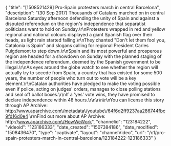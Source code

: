 {
    "title": "[1508521429] Pro-Spain protesters march in central Barcelona",
    "description": "(30 Sep 2017) Thousands of Catalans marched on in central Barcelona Saturday afternoon defending the unity of Spain and against a disputed referendum on the region's independence that separatist politicians want to hold on Sunday.\r\nProtesters wrapped in red and yellow regional and national colours displayed a giant Spanish flag over their heads, as light rain started falling.\r\nThey chanted \"Don't let them fool you, Catalonia is Spain\" and slogans calling for regional President Carles Puigdemont to step down.\r\nSpain and its most powerful and prosperous region are headed for a showdown on Sunday with the planned staging of the independence referendum, deemed by the Spanish government to be illegal.\r\nAs eyes around the globe watch to see whether the region will actually try to secede from Spain, a country that has existed for some 500 years, the number of people who turn out to vote will be a key element.\r\nCatalan authorities have pledged to make the voting possible even if police, acting on judges' orders, manages to close polling stations and seal off ballot boxes.\r\nIf a 'yes' vote wins, they have promised to declare independence within 48 hours.\r\n\r\n\r\nYou can license this story through AP Archive: http:\/\/www.aparchive.com\/metadata\/youtube\/64f6d2ff9237aa286744fbc9fd16d0e4 \r\nFind out more about AP Archive: http:\/\/www.aparchive.com\/HowWeWork",
    "channelid": "123184222",
    "videoid": "123186333",
    "date_created": "1507384186",
    "date_modified": "1508436470",
    "type": "captivate",
    "layout": "channelVideo",
    "url": "\/c1\/pro-spain-protesters-march-in-central-barcelona\/123184222-123186333"
}